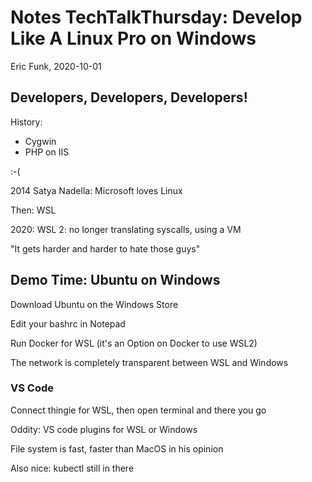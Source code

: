 # Notes TechTalkThursday: Develop Like A Linux Pro on Windows
Eric Funk, 2020-10-01

## Developers, Developers, Developers!
History:

- Cygwin
- PHP on IIS

:-(

2014 Satya Nadella: Microsoft loves Linux

Then: WSL

2020: WSL 2: no longer translating syscalls, using a VM

"It gets harder and harder to hate those guys"

## Demo Time: Ubuntu on Windows
Download Ubuntu on the Windows Store

Edit your bashrc in Notepad

Run Docker for WSL (it's an Option on Docker to use WSL2)

The network is completely transparent between WSL and Windows

### VS Code
Connect thingie for WSL, then open terminal and there you go

Oddity: VS code plugins for WSL or Windows

File system is fast, faster than MacOS in his opinion

Also nice: kubectl still in there

